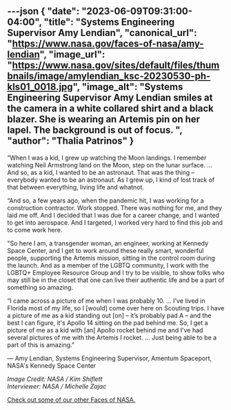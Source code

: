 ---json
{
  "date": "2023-06-09T09:31:00-04:00",
  "title": "Systems Engineering Supervisor Amy Lendian",
  "canonical_url": "https://www.nasa.gov/faces-of-nasa/amy-lendian",
  "image_url": "https://www.nasa.gov/sites/default/files/thumbnails/image/amylendian_ksc-20230530-ph-kls01_0018.jpg",
  "image_alt": "Systems Engineering Supervisor Amy Lendian smiles at the camera in a white collared shirt and a black blazer. She is wearing an Artemis pin on her lapel. The background is out of focus. ",
  "author": "Thalia Patrinos"
}
---

“When I was a kid, I grew up watching the Moon landings. I remember watching Neil Armstrong land on the Moon, step on the lunar surface. ... And so, as a kid, I wanted to be an astronaut. That was the thing – everybody wanted to be an astronaut. As I grew up, I kind of lost track of that between everything, living life and whatnot.

“And so, a few years ago, when the pandemic hit, I was working for a construction contractor. Work stopped. There was nothing for me, and they laid me off. And I decided that I was due for a career change, and I wanted to get into aerospace. And I targeted, I worked very hard to find this job and to come work here.

"So here I am, a transgender woman, an engineer, working at Kennedy Space Center, and I get to work around these really smart, wonderful people, supporting the Artemis mission, sitting in the control room during the launch. And as a member of the LGBTQ community, I work with the LGBTQ+ Employee Resource Group and I try to be visible, to show folks who may still be in the closet that one can live their authentic life and be a part of something so amazing.

“I came across a picture of me when I was probably 10. … I've lived in Florida most of my life, so I \[would\] come over here on Scouting trips. I have a picture of me as a kid standing out \[on\] – it’s probably pad A – and the best I can figure, it's Apollo 14 sitting on the pad behind me. So, I get a picture of me as a kid with \[an\] Apollo rocket behind me and I've had several pictures of me with the Artemis I rocket. … Just being able to be a part of this is amazing.”  
  
— Amy Lendian, Systems Engineering Supervisor, Amentum Spaceport, NASA's Kennedy Space Center

_Image Credit: NASA / Kim Shiflett  
Interviewer: NASA / Michelle Zajac_

  
[Check out some of our other Faces of NASA.](http://www.nasa.gov/faces-of-nasa)

